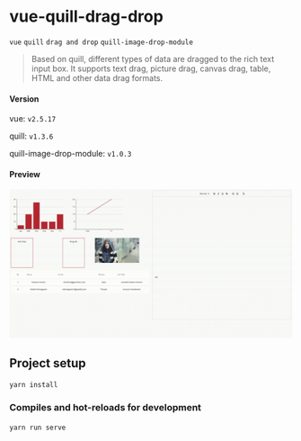 # vue-quill-drag-drop

`vue`  `quill` `drag and drop`  `quill-image-drop-module`

> Based on quill, different types of data are dragged to the rich text input box. It supports text drag, picture drag, canvas drag, table, HTML and other data drag formats.

#### Version

vue: `v2.5.17`

quill: `v1.3.6`

quill-image-drop-module: `v1.0.3`

#### Preview

![drag-drop](src/assets/images/preview-quill.gif)

## Project setup

```
yarn install
```

### Compiles and hot-reloads for development
```
yarn run serve
```

